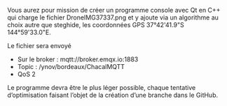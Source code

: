 Vous aurez pour mission de créer un programme console avec Qt en C++ qui charge le fichier DroneIMG37337.png et y ajoute via un algorithme au choix autre que steghide, les coordonnées GPS 37°42'41.9"S 144°59'33.0"E.

Le fichier sera envoyé 
- Sur le broker : mqtt://broker.emqx.io:1883
- Topic : /ynov/bordeaux/ChacalMQTT 
- QoS 2

Le programme devra être le plus léger possible, chaque tentative d’optimisation faisant l’objet de la création d’une branche dans le GitHub.

